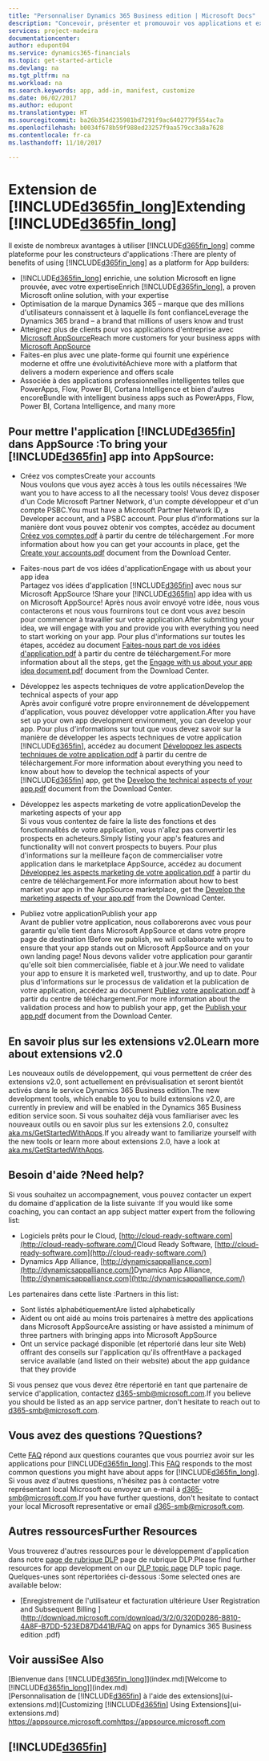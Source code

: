 ```yaml
---
title: "Personnaliser Dynamics 365 Business edition | Microsoft Docs"
description: "Concevoir, présenter et promouvoir vos applications et extensions Dynamics 365 Business edition."
services: project-madeira
documentationcenter: 
author: edupont04
ms.service: dynamics365-financials
ms.topic: get-started-article
ms.devlang: na
ms.tgt_pltfrm: na
ms.workload: na
ms.search.keywords: app, add-in, manifest, customize
ms.date: 06/02/2017
ms.author: edupont
ms.translationtype: HT
ms.sourcegitcommit: ba26b354d235981bd7291f9ac6402779f554ac7a
ms.openlocfilehash: b0034f678b59f988ed23257f9aa579cc3a8a7628
ms.contentlocale: fr-ca
ms.lasthandoff: 11/10/2017

---
```

# <a name="extending-included365finlongincludesd365finlongmdmd"></a><span data-ttu-id="a8792-103">Extension de [!INCLUDE[d365fin_long](includes/d365fin_long_md.md)]</span><span class="sxs-lookup"><span data-stu-id="a8792-103">Extending [!INCLUDE[d365fin_long](includes/d365fin_long_md.md)]</span></span>
<span data-ttu-id="a8792-104">Il existe de nombreux avantages à utiliser [!INCLUDE[d365fin_long](includes/d365fin_long_md.md)] comme plateforme pour les constructeurs d'applications :</span><span class="sxs-lookup"><span data-stu-id="a8792-104">There are plenty of benefits of using [!INCLUDE[d365fin_long](includes/d365fin_long_md.md)] as a platform for App builders:</span></span>

* <span data-ttu-id="a8792-105">[!INCLUDE[d365fin_long](includes/d365fin_long_md.md)] enrichie, une solution Microsoft en ligne prouvée, avec votre expertise</span><span class="sxs-lookup"><span data-stu-id="a8792-105">Enrich [!INCLUDE[d365fin_long](includes/d365fin_long_md.md)], a proven Microsoft online solution, with your expertise</span></span>  
* <span data-ttu-id="a8792-106">Optimisation de la marque Dynamics 365 – marque que des millions d'utilisateurs connaissent et à laquelle ils font confiance</span><span class="sxs-lookup"><span data-stu-id="a8792-106">Leverage the Dynamics 365 brand – a brand that millions of users know and trust</span></span>  
* <span data-ttu-id="a8792-107">Atteignez plus de clients pour vos applications d'entreprise avec [Microsoft AppSource](https://appsource.microsoft.com/)</span><span class="sxs-lookup"><span data-stu-id="a8792-107">Reach more customers for your business apps with [Microsoft AppSource](https://appsource.microsoft.com/)</span></span>  
* <span data-ttu-id="a8792-108">Faites-en plus avec une plate-forme qui fournit une expérience moderne et offre une évolutivité</span><span class="sxs-lookup"><span data-stu-id="a8792-108">Achieve more with a platform that delivers a modern experience and offers scale</span></span>  
* <span data-ttu-id="a8792-109">Associée à des applications professionnelles intelligentes telles que PowerApps, Flow, Power BI, Cortana Intelligence et bien d'autres encore</span><span class="sxs-lookup"><span data-stu-id="a8792-109">Bundle with intelligent business apps such as PowerApps, Flow, Power BI, Cortana Intelligence, and many more</span></span>  

## <a name="to-bring-your-included365finincludesd365finmdmd-app-into-appsource"></a><span data-ttu-id="a8792-110">Pour mettre l'application [!INCLUDE[d365fin](includes/d365fin_md.md)] dans AppSource :</span><span class="sxs-lookup"><span data-stu-id="a8792-110">To bring your [!INCLUDE[d365fin](includes/d365fin_md.md)] app into AppSource:</span></span>
+ <span data-ttu-id="a8792-111">Créez vos comptes</span><span class="sxs-lookup"><span data-stu-id="a8792-111">Create your accounts</span></span>  
<span data-ttu-id="a8792-112">Nous voulons que vous ayez accès à tous les outils nécessaires !</span><span class="sxs-lookup"><span data-stu-id="a8792-112">We want you to have access to all the necessary tools!</span></span> <span data-ttu-id="a8792-113">Vous devez disposer d'un Code Microsoft Partner Network, d'un compte développeur et d'un compte PSBC.</span><span class="sxs-lookup"><span data-stu-id="a8792-113">You must have a Microsoft Partner Network ID, a Developer account, and a PSBC account.</span></span>
<span data-ttu-id="a8792-114">Pour plus d'informations sur la manière dont vous pouvez obtenir vos comptes, accédez au document [Créez vos comptes.pdf](https://go.microsoft.com/fwlink/?linkid=841514) à partir du centre de téléchargement .</span><span class="sxs-lookup"><span data-stu-id="a8792-114">For more information about how you can get your accounts in place, get the [Create your accounts.pdf](https://go.microsoft.com/fwlink/?linkid=841514) document from the Download Center.</span></span>

+ <span data-ttu-id="a8792-115">Faites-nous part de vos idées d'application</span><span class="sxs-lookup"><span data-stu-id="a8792-115">Engage with us about your app idea</span></span>  
<span data-ttu-id="a8792-116">Partagez vos idées d'application [!INCLUDE[d365fin](includes/d365fin_md.md)] avec nous sur Microsoft AppSource !</span><span class="sxs-lookup"><span data-stu-id="a8792-116">Share your [!INCLUDE[d365fin](includes/d365fin_md.md)] app idea with us on Microsoft AppSource!</span></span> <span data-ttu-id="a8792-117">Après nous avoir envoyé votre idée, nous vous contacterons et nous vous fournirons tout ce dont vous avez besoin pour commencer à travailler sur votre application.</span><span class="sxs-lookup"><span data-stu-id="a8792-117">After submitting your idea, we will engage with you and provide you with everything you need to start working on your app.</span></span>
<span data-ttu-id="a8792-118">Pour plus d'informations sur toutes les étapes, accédez au document [Faites-nous part de vos idées d'application.pdf](https://go.microsoft.com/fwlink/?linkid=841515) à partir du centre de téléchargement.</span><span class="sxs-lookup"><span data-stu-id="a8792-118">For more information about all the steps, get the [Engage with us about your app idea document.pdf](https://go.microsoft.com/fwlink/?linkid=841515) document from the Download Center.</span></span>

+ <span data-ttu-id="a8792-119">Développez les aspects techniques de votre application</span><span class="sxs-lookup"><span data-stu-id="a8792-119">Develop the technical aspects of your app</span></span>    
<span data-ttu-id="a8792-120">Après avoir configuré votre propre environnement de développement d'application, vous pouvez développer votre application.</span><span class="sxs-lookup"><span data-stu-id="a8792-120">After you have set up your own app development environment, you can develop your app.</span></span>
<span data-ttu-id="a8792-121">Pour plus d'informations sur tout que vous devez savoir sur la manière de développer les aspects techniques de votre application [!INCLUDE[d365fin](includes/d365fin_md.md)], accédez au document [Développez les aspects techniques de votre application.pdf](https://go.microsoft.com/fwlink/?linkid=841516) à partir du centre de téléchargement.</span><span class="sxs-lookup"><span data-stu-id="a8792-121">For more information about everything you need to know about how to develop the technical aspects of your [!INCLUDE[d365fin](includes/d365fin_md.md)] app, get the [Develop the technical aspects of your app.pdf](https://go.microsoft.com/fwlink/?linkid=841516) document from the Download Center.</span></span>

+ <span data-ttu-id="a8792-122">Développez les aspects marketing de votre application</span><span class="sxs-lookup"><span data-stu-id="a8792-122">Develop the marketing aspects of your app</span></span>  
<span data-ttu-id="a8792-123">Si vous vous contentez de faire la liste des fonctions et des fonctionnalités de votre application, vous n'allez pas convertir les prospects en acheteurs.</span><span class="sxs-lookup"><span data-stu-id="a8792-123">Simply listing your app's features and functionality will not convert prospects to buyers.</span></span> <span data-ttu-id="a8792-124">Pour plus d'informations sur la meilleure façon de commercialiser votre application dans le marketplace AppSource, accédez au document [Développez les aspects marketing de votre application.pdf](https://go.microsoft.com/fwlink/?linkid=841518) à partir du centre de téléchargement.</span><span class="sxs-lookup"><span data-stu-id="a8792-124">For more information about how to best market your app in the AppSource marketplace, get the [Develop the marketing aspects of your app.pdf](https://go.microsoft.com/fwlink/?linkid=841518) from the Download Center.</span></span>

+ <span data-ttu-id="a8792-125">Publiez votre application</span><span class="sxs-lookup"><span data-stu-id="a8792-125">Publish your app</span></span>  
<span data-ttu-id="a8792-126">Avant de publier votre application, nous collaborerons avec vous pour garantir qu'elle tient dans Microsoft AppSource et dans votre propre page de destination !</span><span class="sxs-lookup"><span data-stu-id="a8792-126">Before we publish, we will collaborate with you to ensure that your app stands out on Microsoft AppSource and on your own landing page!</span></span> <span data-ttu-id="a8792-127">Nous devons valider votre application pour garantir qu'elle soit bien commercialisée, fiable et à jour.</span><span class="sxs-lookup"><span data-stu-id="a8792-127">We need to validate your app to ensure it is marketed well, trustworthy, and up to date.</span></span>
<span data-ttu-id="a8792-128">Pour plus d'informations sur le processus de validation et la publication de votre application, accédez au document [Publiez votre application.pdf](https://go.microsoft.com/fwlink/?linkid=841517) à partir du centre de téléchargement.</span><span class="sxs-lookup"><span data-stu-id="a8792-128">For more information about the validation process and how to publish your app, get the [Publish your app.pdf](https://go.microsoft.com/fwlink/?linkid=841517) document from the Download Center.</span></span>

## <a name="learn-more-about-extensions-v20"></a><span data-ttu-id="a8792-129">En savoir plus sur les extensions v2.0</span><span class="sxs-lookup"><span data-stu-id="a8792-129">Learn more about extensions v2.0</span></span>
<span data-ttu-id="a8792-130">Les nouveaux outils de développement, qui vous permettent de créer des extensions v2.0, sont actuellement en prévisualisation et seront bientôt activés dans le service Dynamics 365 Business edition.</span><span class="sxs-lookup"><span data-stu-id="a8792-130">The new development tools, which enable to you to build extensions v2.0, are currently in preview and will be enabled in the Dynamics 365 Business edition  service soon.</span></span> <span data-ttu-id="a8792-131">Si vous souhaitez déjà vous familiariser avec les nouveaux outils ou en savoir plus sur les extensions 2.0, consultez [aka.ms/GetStartedWithApps](http://aka.ms/GetStartedWithApps).</span><span class="sxs-lookup"><span data-stu-id="a8792-131">If you already want to familiarize yourself with the new tools or learn more about extensions 2.0, have a look at [aka.ms/GetStartedWithApps](http://aka.ms/GetStartedWithApps).</span></span>  

## <a name="need-help"></a><span data-ttu-id="a8792-132">Besoin d'aide ?</span><span class="sxs-lookup"><span data-stu-id="a8792-132">Need help?</span></span>
<span data-ttu-id="a8792-133">Si vous souhaitez un accompagnement, vous pouvez contacter un expert du domaine d'application de la liste suivante :</span><span class="sxs-lookup"><span data-stu-id="a8792-133">If you would like some coaching, you can contact an app subject matter expert from the following list:</span></span>

* <span data-ttu-id="a8792-134">Logiciels prêts pour le Cloud, [http://cloud-ready-software.com](http://cloud-ready-software.com/)</span><span class="sxs-lookup"><span data-stu-id="a8792-134">Cloud Ready Software, [http://cloud-ready-software.com](http://cloud-ready-software.com/)</span></span>  
* <span data-ttu-id="a8792-135">Dynamics App Alliance, [http://dynamicsappalliance.com](http://dynamicsappalliance.com/)</span><span class="sxs-lookup"><span data-stu-id="a8792-135">Dynamics App Alliance, [http://dynamicsappalliance.com](http://dynamicsappalliance.com/)</span></span>

<span data-ttu-id="a8792-136">Les partenaires dans cette liste :</span><span class="sxs-lookup"><span data-stu-id="a8792-136">Partners in this list:</span></span>

* <span data-ttu-id="a8792-137">Sont listés alphabétiquement</span><span class="sxs-lookup"><span data-stu-id="a8792-137">Are listed alphabetically</span></span>  
* <span data-ttu-id="a8792-138">Aident ou ont aidé au moins trois partenaires à mettre des applications dans Microsoft AppSource</span><span class="sxs-lookup"><span data-stu-id="a8792-138">Are assisting or have assisted a minimum of three partners with bringing apps into Microsoft AppSource</span></span>  
* <span data-ttu-id="a8792-139">Ont un service packagé disponible (et répertorié dans leur site Web) offrant des conseils sur l'application qu'ils offrent</span><span class="sxs-lookup"><span data-stu-id="a8792-139">Have a packaged service available (and listed on their website) about the app guidance that they provide</span></span>  

<span data-ttu-id="a8792-140">Si vous pensez que vous devez être répertorié en tant que partenaire de service d'application, contactez [d365-smb@microsoft.com](mailto:d365-smb@microsoft.com).</span><span class="sxs-lookup"><span data-stu-id="a8792-140">If you believe you should be listed as an app service partner, don't hesitate to reach out to [d365-smb@microsoft.com](mailto:d365-smb@microsoft.com).</span></span>

## <a name="questions"></a><span data-ttu-id="a8792-141">Vous avez des questions ?</span><span class="sxs-lookup"><span data-stu-id="a8792-141">Questions?</span></span>
<span data-ttu-id="a8792-142">Cette [FAQ](https://go.microsoft.com/fwlink/?linkid=841520) répond aux questions courantes que vous pourriez avoir sur les applications pour [!INCLUDE[d365fin_long](includes/d365fin_long_md.md)].</span><span class="sxs-lookup"><span data-stu-id="a8792-142">This [FAQ](https://go.microsoft.com/fwlink/?linkid=841520) responds to the most common questions you might have about apps for [!INCLUDE[d365fin_long](includes/d365fin_long_md.md)].</span></span> <span data-ttu-id="a8792-143">Si vous avez d'autres questions, n'hésitez pas à contacter votre représentant local Microsoft ou envoyez un e-mail à [d365-smb@microsoft.com](mailto:d365-smb@microsoft.com).</span><span class="sxs-lookup"><span data-stu-id="a8792-143">If you have further questions, don't hesitate to contact your local Microsoft representative or email [d365-smb@microsoft.com](mailto:d365-smb@microsoft.com).</span></span>

## <a name="further-resources"></a><span data-ttu-id="a8792-144">Autres ressources</span><span class="sxs-lookup"><span data-stu-id="a8792-144">Further Resources</span></span>
<span data-ttu-id="a8792-145">Vous trouverez d'autres ressources pour le développement d'application dans notre [page de rubrique DLP](https://mbspartner.microsoft.com/BFI/Topic/76) page de rubrique DLP.</span><span class="sxs-lookup"><span data-stu-id="a8792-145">Please find further resources for app development on our [DLP topic page](https://mbspartner.microsoft.com/BFI/Topic/76) DLP topic page.</span></span> <span data-ttu-id="a8792-146">Quelques-unes sont répertoriées ci-dessous :</span><span class="sxs-lookup"><span data-stu-id="a8792-146">Some selected ones are available below:</span></span>
-   [<span data-ttu-id="a8792-147">Enregistrement de l'utilisateur et facturation ultérieure </span><span class="sxs-lookup"><span data-stu-id="a8792-147">User Registration and Subsequent Billing </span></span>](http://download.microsoft.com/download/3/2/0/320D0286-8810-4A8F-B7DD-523ED87D441B/FAQ on apps for Dynamics 365 Business edition .pdf)



## <a name="see-also"></a><span data-ttu-id="a8792-148">Voir aussi</span><span class="sxs-lookup"><span data-stu-id="a8792-148">See Also</span></span>
<span data-ttu-id="a8792-149">[Bienvenue dans [!INCLUDE[d365fin_long](includes/d365fin_long_md.md)]](index.md)</span><span class="sxs-lookup"><span data-stu-id="a8792-149">[Welcome to [!INCLUDE[d365fin_long](includes/d365fin_long_md.md)]](index.md)</span></span>  
<span data-ttu-id="a8792-150">[Personnalisation de [!INCLUDE[d365fin](includes/d365fin_md.md)] à l'aide des extensions](ui-extensions.md)</span><span class="sxs-lookup"><span data-stu-id="a8792-150">[Customizing [!INCLUDE[d365fin](includes/d365fin_md.md)] Using Extensions](ui-extensions.md)</span></span>  
[<span data-ttu-id="a8792-151">https://appsource.microsoft.com</span><span class="sxs-lookup"><span data-stu-id="a8792-151">https://appsource.microsoft.com</span></span>](https://appsource.microsoft.com/en-us/marketplace/apps?product=dynamics-365-for-financials&page=1)  

## [!INCLUDE[d365fin](includes/free_trial_md.md)]
